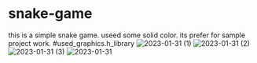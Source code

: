 # snake-game
this is a simple snake game. useed some solid color. its prefer for sample project work.
#used_graphics.h_library
![2023-01-31 (1)](https://user-images.githubusercontent.com/107579600/215752744-3d5b57cd-d67f-40c8-ac19-39e37acf54ca.png)
![2023-01-31 (2)](https://user-images.githubusercontent.com/107579600/215752757-56f5a648-465a-4530-99b7-492e77d6d590.png)
![2023-01-31 (3)](https://user-images.githubusercontent.com/107579600/215752761-b560b6df-3588-437a-ac01-64d6c076202d.png)
![2023-01-31](https://user-images.githubusercontent.com/107579600/215752767-095240e9-1f97-47f3-90c6-4926ab2d5cd9.png)
